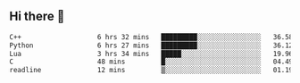 ## Hi there 👋

<!--START_SECTION:waka-->

```txt
C++                   6 hrs 32 mins   █████████░░░░░░░░░░░░░░░░   36.58 %
Python                6 hrs 27 mins   █████████░░░░░░░░░░░░░░░░   36.12 %
Lua                   3 hrs 34 mins   █████░░░░░░░░░░░░░░░░░░░░   19.96 %
C                     48 mins         █░░░░░░░░░░░░░░░░░░░░░░░░   04.49 %
readline              12 mins         ▒░░░░░░░░░░░░░░░░░░░░░░░░   01.19 %
```

<!--END_SECTION:waka-->
